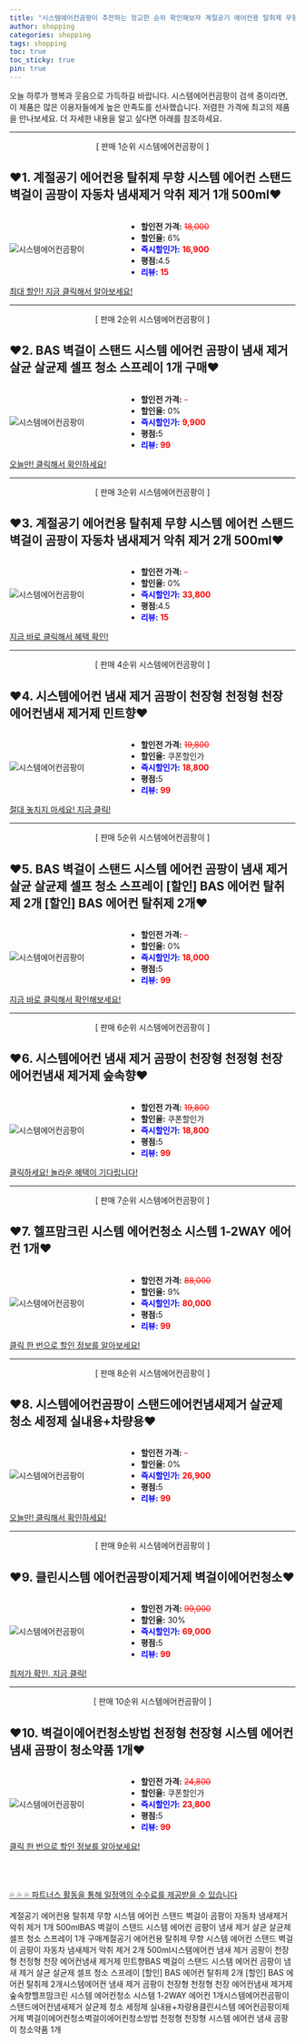 ```yaml
---
title: "시스템에어컨곰팡이 추천하는 정교한 순위 확인해보자 계절공기 에어컨용 탈취제 무향 시스템"
author: shopping
categories: shopping
tags: shopping
toc: true
toc_sticky: true
pin: true
---
```

오늘 하루가 행복과 웃음으로 가득하길 바랍니다. 시스템에어컨곰팡이 검색 중이라면, 이 제품은 많은 이용자들에게 높은 만족도를 선사했습니다. 저렴한 가격에 최고의 제품을 만나보세요. 더 자세한 내용을 알고 싶다면 아래를 참조하세요.

---
<p class="toplist" style="margin: 0 auto; display: block; width: fit-content;">[ 판매 1순위 시스템에어컨곰팡이 ]</p>

<h2><strong>❤️1. 계절공기 에어컨용 탈취제 무향 시스템 에어컨 스탠드 벽걸이 곰팡이 자동차 냄새제거 악취 제거 1개 500ml❤️</strong></h2>

<div style="display: flex; align-items: center;">
    <div style="flex: 0.4;">
        <img src="https://thumbnail7.coupangcdn.com/thumbnails/remote/230x230ex/image/vendor_inventory/0a3e/59ab2157f5911f27558026bdbadaf198037259ffd73115cb3b34f94d8990.jpg" alt="시스템에어컨곰팡이" style="max-width: 100%;">
    </div>
    <div style="flex: 0.6; margin-left: 10px;">
        <ul>
            <li><strong>할인전 가격:</strong> <del style="color: red;">18,000</del></li>
            <li><strong>할인율:</strong> 6%</li>
            <li><span style='color:blue'><strong>즉시할인가:</strong></span> <span style='color:red'><strong>16,900</strong></span></li>
            <li><strong>평점:</strong>4.5</li>
            <li><span style='color:blue'><strong>리뷰:</strong></span> <span style='color:red'><strong>15</strong></span></li>
        </ul>
    </div>
</div>
<div class="center">
    <a href="https://selin100587001.github.io?lptag=AF9450613&subid=githubio&pageKey=7751130811&traceid=V0-153&itemId=20878241807&vendorItemId=88442631822" class="myButton">
        최대 할인! 지금 클릭해서 알아보세요!
    </a>
</div>


---
<p class="toplist" style="margin: 0 auto; display: block; width: fit-content;">[ 판매 2순위 시스템에어컨곰팡이 ]</p>

<h2><strong>❤️2. BAS 벽걸이 스탠드 시스템 에어컨 곰팡이 냄새 제거 살균 살균제 셀프 청소 스프레이 1개 구매❤️</strong></h2>

<div style="display: flex; align-items: center;">
    <div style="flex: 0.4;">
        <img src="https://thumbnail7.coupangcdn.com/thumbnails/remote/230x230ex/image/vendor_inventory/a7d9/0aa2f297d8bad6ce12f8cee5f34eaaa6abacfdc123cd03ee643c9ad1aada.jpeg" alt="시스템에어컨곰팡이" style="max-width: 100%;">
    </div>
    <div style="flex: 0.6; margin-left: 10px;">
        <ul>
            <li><strong>할인전 가격:</strong> <del style="color: red;">-</del></li>
            <li><strong>할인율:</strong> 0%</li>
            <li><span style='color:blue'><strong>즉시할인가:</strong></span> <span style='color:red'><strong>9,900</strong></span></li>
            <li><strong>평점:</strong>5</li>
            <li><span style='color:blue'><strong>리뷰:</strong></span> <span style='color:red'><strong>99</strong></span></li>
        </ul>
    </div>
</div>
<div class="center">
    <a href="https://selin100587001.github.io?lptag=AF9450613&subid=githubio&pageKey=5644447599&traceid=V0-153&itemId=9215860746&vendorItemId=86976605227" class="myButton">
        오늘만! 클릭해서 확인하세요!
    </a>
</div>


---
<p class="toplist" style="margin: 0 auto; display: block; width: fit-content;">[ 판매 3순위 시스템에어컨곰팡이 ]</p>

<h2><strong>❤️3. 계절공기 에어컨용 탈취제 무향 시스템 에어컨 스탠드 벽걸이 곰팡이 자동차 냄새제거 악취 제거 2개 500ml❤️</strong></h2>

<div style="display: flex; align-items: center;">
    <div style="flex: 0.4;">
        <img src="https://thumbnail9.coupangcdn.com/thumbnails/remote/230x230ex/image/vendor_inventory/2125/8ed818bdda133c701af563d60accc8cc3de971169d838d67ffb8d6b65417.jpg" alt="시스템에어컨곰팡이" style="max-width: 100%;">
    </div>
    <div style="flex: 0.6; margin-left: 10px;">
        <ul>
            <li><strong>할인전 가격:</strong> <del style="color: red;">-</del></li>
            <li><strong>할인율:</strong> 0%</li>
            <li><span style='color:blue'><strong>즉시할인가:</strong></span> <span style='color:red'><strong>33,800</strong></span></li>
            <li><strong>평점:</strong>4.5</li>
            <li><span style='color:blue'><strong>리뷰:</strong></span> <span style='color:red'><strong>15</strong></span></li>
        </ul>
    </div>
</div>
<div class="center">
    <a href="https://selin100587001.github.io?lptag=AF9450613&subid=githubio&pageKey=7751130811&traceid=V0-153&itemId=23358171753&vendorItemId=90388717519" class="myButton">
        지금 바로 클릭해서 혜택 확인!
    </a>
</div>


---
<p class="toplist" style="margin: 0 auto; display: block; width: fit-content;">[ 판매 4순위 시스템에어컨곰팡이 ]</p>

<h2><strong>❤️4. 시스템에어컨 냄새 제거 곰팡이 천장형 천정형 천장 에어컨냄새 제거제 민트향❤️</strong></h2>

<div style="display: flex; align-items: center;">
    <div style="flex: 0.4;">
        <img src="https://thumbnail7.coupangcdn.com/thumbnails/remote/230x230ex/image/vendor_inventory/fc57/456da033a91b631305b0d846decb29acac787be13db167017d20d66e703c.jpg" alt="시스템에어컨곰팡이" style="max-width: 100%;">
    </div>
    <div style="flex: 0.6; margin-left: 10px;">
        <ul>
            <li><strong>할인전 가격:</strong> <del style="color: red;">19,800</del></li>
            <li><strong>할인율:</strong> 쿠폰할인가</li>
            <li><span style='color:blue'><strong>즉시할인가:</strong></span> <span style='color:red'><strong>18,800</strong></span></li>
            <li><strong>평점:</strong>5</li>
            <li><span style='color:blue'><strong>리뷰:</strong></span> <span style='color:red'><strong>99</strong></span></li>
        </ul>
    </div>
</div>
<div class="center">
    <a href="https://selin100587001.github.io?lptag=AF9450613&subid=githubio&pageKey=8178341683&traceid=V0-153&itemId=23376820991&vendorItemId=90406924705" class="myButton">
        절대 놓치지 마세요! 지금 클릭!
    </a>
</div>


---
<p class="toplist" style="margin: 0 auto; display: block; width: fit-content;">[ 판매 5순위 시스템에어컨곰팡이 ]</p>

<h2><strong>❤️5. BAS 벽걸이 스탠드 시스템 에어컨 곰팡이 냄새 제거 살균 살균제 셀프 청소 스프레이 [할인] BAS 에어컨 탈취제 2개 [할인] BAS 에어컨 탈취제 2개❤️</strong></h2>

<div style="display: flex; align-items: center;">
    <div style="flex: 0.4;">
        <img src="https://thumbnail7.coupangcdn.com/thumbnails/remote/230x230ex/image/vendor_inventory/a7d9/0aa2f297d8bad6ce12f8cee5f34eaaa6abacfdc123cd03ee643c9ad1aada.jpeg" alt="시스템에어컨곰팡이" style="max-width: 100%;">
    </div>
    <div style="flex: 0.6; margin-left: 10px;">
        <ul>
            <li><strong>할인전 가격:</strong> <del style="color: red;">-</del></li>
            <li><strong>할인율:</strong> 0%</li>
            <li><span style='color:blue'><strong>즉시할인가:</strong></span> <span style='color:red'><strong>18,000</strong></span></li>
            <li><strong>평점:</strong>5</li>
            <li><span style='color:blue'><strong>리뷰:</strong></span> <span style='color:red'><strong>99</strong></span></li>
        </ul>
    </div>
</div>
<div class="center">
    <a href="https://selin100587001.github.io?lptag=AF9450613&subid=githubio&pageKey=6771287435&traceid=V0-153&itemId=15899760803&vendorItemId=86976605252" class="myButton">
        지금 바로 클릭해서 확인해보세요!
    </a>
</div>


---
<p class="toplist" style="margin: 0 auto; display: block; width: fit-content;">[ 판매 6순위 시스템에어컨곰팡이 ]</p>

<h2><strong>❤️6. 시스템에어컨 냄새 제거 곰팡이 천장형 천정형 천장 에어컨냄새 제거제 숲속향❤️</strong></h2>

<div style="display: flex; align-items: center;">
    <div style="flex: 0.4;">
        <img src="https://thumbnail7.coupangcdn.com/thumbnails/remote/230x230ex/image/vendor_inventory/fc57/456da033a91b631305b0d846decb29acac787be13db167017d20d66e703c.jpg" alt="시스템에어컨곰팡이" style="max-width: 100%;">
    </div>
    <div style="flex: 0.6; margin-left: 10px;">
        <ul>
            <li><strong>할인전 가격:</strong> <del style="color: red;">19,800</del></li>
            <li><strong>할인율:</strong> 쿠폰할인가</li>
            <li><span style='color:blue'><strong>즉시할인가:</strong></span> <span style='color:red'><strong>18,800</strong></span></li>
            <li><strong>평점:</strong>5</li>
            <li><span style='color:blue'><strong>리뷰:</strong></span> <span style='color:red'><strong>99</strong></span></li>
        </ul>
    </div>
</div>
<div class="center">
    <a href="https://selin100587001.github.io?lptag=AF9450613&subid=githubio&pageKey=8178341683&traceid=V0-153&itemId=23390878258&vendorItemId=90406924697" class="myButton">
        클릭하세요! 놀라운 혜택이 기다립니다!
    </a>
</div>


---
<p class="toplist" style="margin: 0 auto; display: block; width: fit-content;">[ 판매 7순위 시스템에어컨곰팡이 ]</p>

<h2><strong>❤️7. 헬프맘크린 시스템 에어컨청소 시스템 1-2WAY 에어컨 1개❤️</strong></h2>

<div style="display: flex; align-items: center;">
    <div style="flex: 0.4;">
        <img src="https://thumbnail7.coupangcdn.com/thumbnails/remote/230x230ex/image/vendor_inventory/3e3a/a699a2ecdc8814a5177a09d464083ab2e212ce074d53f36126e056679b4f.jpg" alt="시스템에어컨곰팡이" style="max-width: 100%;">
    </div>
    <div style="flex: 0.6; margin-left: 10px;">
        <ul>
            <li><strong>할인전 가격:</strong> <del style="color: red;">88,000</del></li>
            <li><strong>할인율:</strong> 9%</li>
            <li><span style='color:blue'><strong>즉시할인가:</strong></span> <span style='color:red'><strong>80,000</strong></span></li>
            <li><strong>평점:</strong>5</li>
            <li><span style='color:blue'><strong>리뷰:</strong></span> <span style='color:red'><strong>99</strong></span></li>
        </ul>
    </div>
</div>
<div class="center">
    <a href="https://selin100587001.github.io?lptag=AF9450613&subid=githubio&pageKey=4588185633&traceid=V0-153&itemId=5636389174&vendorItemId=72935429737" class="myButton">
        클릭 한 번으로 할인 정보를 알아보세요!
    </a>
</div>


---
<p class="toplist" style="margin: 0 auto; display: block; width: fit-content;">[ 판매 8순위 시스템에어컨곰팡이 ]</p>

<h2><strong>❤️8. 시스템에어컨곰팡이 스탠드에어컨냄새제거 살균제 청소 세정제 실내용+차량용❤️</strong></h2>

<div style="display: flex; align-items: center;">
    <div style="flex: 0.4;">
        <img src="https://thumbnail6.coupangcdn.com/thumbnails/remote/230x230ex/image/vendor_inventory/42c5/81c111d405c544fb9999ef3f9dfd034b3bf62a80e68820f089f93e5314ef.jpg" alt="시스템에어컨곰팡이" style="max-width: 100%;">
    </div>
    <div style="flex: 0.6; margin-left: 10px;">
        <ul>
            <li><strong>할인전 가격:</strong> <del style="color: red;">-</del></li>
            <li><strong>할인율:</strong> 0%</li>
            <li><span style='color:blue'><strong>즉시할인가:</strong></span> <span style='color:red'><strong>26,900</strong></span></li>
            <li><strong>평점:</strong>5</li>
            <li><span style='color:blue'><strong>리뷰:</strong></span> <span style='color:red'><strong>99</strong></span></li>
        </ul>
    </div>
</div>
<div class="center">
    <a href="https://selin100587001.github.io?lptag=AF9450613&subid=githubio&pageKey=6723378748&traceid=V0-153&itemId=15642643283&vendorItemId=82858710658" class="myButton">
        오늘만! 클릭해서 확인하세요!
    </a>
</div>


---
<p class="toplist" style="margin: 0 auto; display: block; width: fit-content;">[ 판매 9순위 시스템에어컨곰팡이 ]</p>

<h2><strong>❤️9. 클린시스템 에어컨곰팡이제거제 벽걸이에어컨청소❤️</strong></h2>

<div style="display: flex; align-items: center;">
    <div style="flex: 0.4;">
        <img src="https://thumbnail9.coupangcdn.com/thumbnails/remote/230x230ex/image/vendor_inventory/427a/801d7be61dfc7c61df329953f4cf5371b5c58d35b0cdc8dae04bdf5cc98a.jpg" alt="시스템에어컨곰팡이" style="max-width: 100%;">
    </div>
    <div style="flex: 0.6; margin-left: 10px;">
        <ul>
            <li><strong>할인전 가격:</strong> <del style="color: red;">99,000</del></li>
            <li><strong>할인율:</strong> 30%</li>
            <li><span style='color:blue'><strong>즉시할인가:</strong></span> <span style='color:red'><strong>69,000</strong></span></li>
            <li><strong>평점:</strong>5</li>
            <li><span style='color:blue'><strong>리뷰:</strong></span> <span style='color:red'><strong>99</strong></span></li>
        </ul>
    </div>
</div>
<div class="center">
    <a href="https://selin100587001.github.io?lptag=AF9450613&subid=githubio&pageKey=7150401094&traceid=V0-153&itemId=17975332936&vendorItemId=85132359871" class="myButton">
        최저가 확인, 지금 클릭!
    </a>
</div>


---
<p class="toplist" style="margin: 0 auto; display: block; width: fit-content;">[ 판매 10순위 시스템에어컨곰팡이 ]</p>

<h2><strong>❤️10. 벽걸이에어컨청소방법 천정형 천장형 시스템 에어컨 냄새 곰팡이 청소약품 1개❤️</strong></h2>

<div style="display: flex; align-items: center;">
    <div style="flex: 0.4;">
        <img src="https://thumbnail8.coupangcdn.com/thumbnails/remote/230x230ex/image/vendor_inventory/a695/2fa697d5d33b180cb8f8d58dcb4111c9e8582653f9e91729862b242607b2.jpg" alt="시스템에어컨곰팡이" style="max-width: 100%;">
    </div>
    <div style="flex: 0.6; margin-left: 10px;">
        <ul>
            <li><strong>할인전 가격:</strong> <del style="color: red;">24,800</del></li>
            <li><strong>할인율:</strong> 쿠폰할인가</li>
            <li><span style='color:blue'><strong>즉시할인가:</strong></span> <span style='color:red'><strong>23,800</strong></span></li>
            <li><strong>평점:</strong>5</li>
            <li><span style='color:blue'><strong>리뷰:</strong></span> <span style='color:red'><strong>99</strong></span></li>
        </ul>
    </div>
</div>
<div class="center">
    <a href="https://selin100587001.github.io?lptag=AF9450613&subid=githubio&pageKey=8125679584&traceid=V0-153&itemId=23064656495&vendorItemId=90052145531" class="myButton">
        클릭 한 번으로 할인 정보를 알아보세요!
    </a>
</div>

<br><br><br>[💦 💦 💦 파트너스 활동을 통해 일정액의 수수료를 제공받을 수 있습니다](https://link.coupang.com/a/bcpT2c)<br><br>계절공기 에어컨용 탈취제 무향 시스템 에어컨 스탠드 벽걸이 곰팡이 자동차 냄새제거 악취 제거 1개 500mlBAS 벽걸이 스탠드 시스템 에어컨 곰팡이 냄새 제거 살균 살균제 셀프 청소 스프레이 1개 구매계절공기 에어컨용 탈취제 무향 시스템 에어컨 스탠드 벽걸이 곰팡이 자동차 냄새제거 악취 제거 2개 500ml시스템에어컨 냄새 제거 곰팡이 천장형 천정형 천장 에어컨냄새 제거제 민트향BAS 벽걸이 스탠드 시스템 에어컨 곰팡이 냄새 제거 살균 살균제 셀프 청소 스프레이 [할인] BAS 에어컨 탈취제 2개 [할인] BAS 에어컨 탈취제 2개시스템에어컨 냄새 제거 곰팡이 천장형 천정형 천장 에어컨냄새 제거제 숲속향헬프맘크린 시스템 에어컨청소 시스템 1-2WAY 에어컨 1개시스템에어컨곰팡이 스탠드에어컨냄새제거 살균제 청소 세정제 실내용+차량용클린시스템 에어컨곰팡이제거제 벽걸이에어컨청소벽걸이에어컨청소방법 천정형 천장형 시스템 에어컨 냄새 곰팡이 청소약품 1개